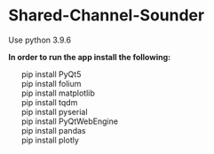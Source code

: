 # Shared-Channel-Sounder

Use python 3.9.6

<b>In order to run the app install the following:</b>
<ul>
  <span>pip install PyQt5</span></br>
  <span>pip install folium</span></br>
  <span>pip install matplotlib</span></br>
  <span>pip install tqdm</span></br>
  <span>pip install pyserial</span></br>
  <span>pip install PyQtWebEngine</span></br>
  <span>pip install pandas</span></br>
  <span>pip install plotly</span></br>
</ul>

